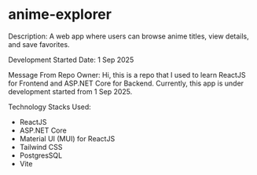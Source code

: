 # anime-explorer
Description: A web app where users can browse anime titles, view details, and save favorites.

Development Started Date: 1 Sep 2025

Message From Repo Owner: Hi, this is a repo that I used to learn ReactJS for Frontend and ASP.NET Core for Backend. Currently, this app is under development started from 1 Sep 2025.

Technology Stacks Used:
- ReactJS
- ASP.NET Core
- Material UI (MUI) for ReactJS
- Tailwind CSS
- PostgresSQL
- Vite
